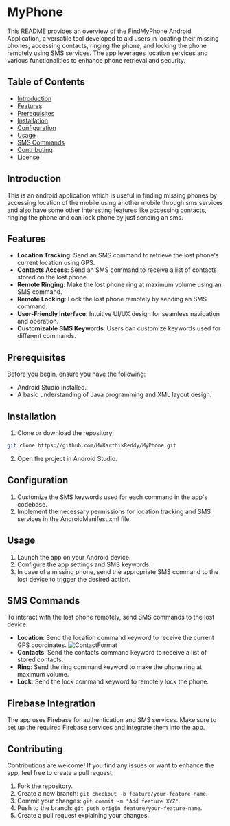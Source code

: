 # MyPhone

This README provides an overview of the FindMyPhone Android Application, a versatile tool developed to aid users in locating their missing phones, accessing contacts, ringing the phone, and locking the phone remotely using SMS services. The app leverages location services and various functionalities to enhance phone retrieval and security.

## Table of Contents

- [Introduction](#introduction)
- [Features](#features)
- [Prerequisites](#prerequisites)
- [Installation](#installation)
- [Configuration](#configuration)
- [Usage](#usage)
- [SMS Commands](#sms-commands)
- [Contributing](#contributing)
- [License](#license)

## Introduction

 This is an android application which is useful in finding missing phones by accessing location of the mobile using another mobile through sms services and also have some other interesting features like accessing contacts, ringing the phone and can lock phone by just sending an sms.
## Features

- **Location Tracking**: Send an SMS command to retrieve the lost phone's current location using GPS.
- **Contacts Access**: Send an SMS command to receive a list of contacts stored on the lost phone.
- **Remote Ringing**: Make the lost phone ring at maximum volume using an SMS command.
- **Remote Locking**: Lock the lost phone remotely by sending an SMS command.
- **User-Friendly Interface**: Intuitive UI/UX design for seamless navigation and operation.
- **Customizable SMS Keywords**: Users can customize keywords used for different commands.

## Prerequisites

Before you begin, ensure you have the following:

- Android Studio installed.
- A basic understanding of Java programming and XML layout design.

## Installation

1. Clone or download the repository:

```bash
git clone https://github.com/MVKarthikReddy/MyPhone.git
```

2. Open the project in Android Studio.

## Configuration

1. Customize the SMS keywords used for each command in the app's codebase.
2. Implement the necessary permissions for location tracking and SMS services in the AndroidManifest.xml file.

## Usage

1. Launch the app on your Android device.
2. Configure the app settings and SMS keywords.
3. In case of a missing phone, send the appropriate SMS command to the lost device to trigger the desired action.

## SMS Commands

To interact with the lost phone remotely, send SMS commands to the lost device:

- **Location**: Send the location command keyword to receive the current GPS coordinates.
        ![ContactFormat](https://imgur.com/fQvxXeU)
- **Contacts**: Send the contacts command keyword to receive a list of stored contacts.
- **Ring**: Send the ring command keyword to make the phone ring at maximum volume.
- **Lock**: Send the lock command keyword to remotely lock the phone.

## Firebase Integration

The app uses Firebase for authentication and SMS services. Make sure to set up the required Firebase services and integrate them into the app.

## Contributing

Contributions are welcome! If you find any issues or want to enhance the app, feel free to create a pull request.

1. Fork the repository.
2. Create a new branch: `git checkout -b feature/your-feature-name`.
3. Commit your changes: `git commit -m "Add feature XYZ"`.
4. Push to the branch: `git push origin feature/your-feature-name`.
5. Create a pull request explaining your changes.
